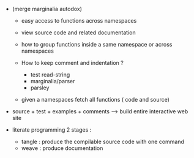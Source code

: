 * (merge marginalia autodox)

  - easy access to functions across namespaces
  - view source code and related documentation

  - how to group functions inside a same namespace or across namespaces

  - How to keep comment and indentation ?
       - test read-string
       - marginalia/parser
       - parsley

  - given a namespaces fetch all functions ( code and source)

* source + test + examples + comments --> build entire interactive web site

* literate programming 2 stages :
  - tangle : produce the compilable source code with one command
  - weave : produce documentation

